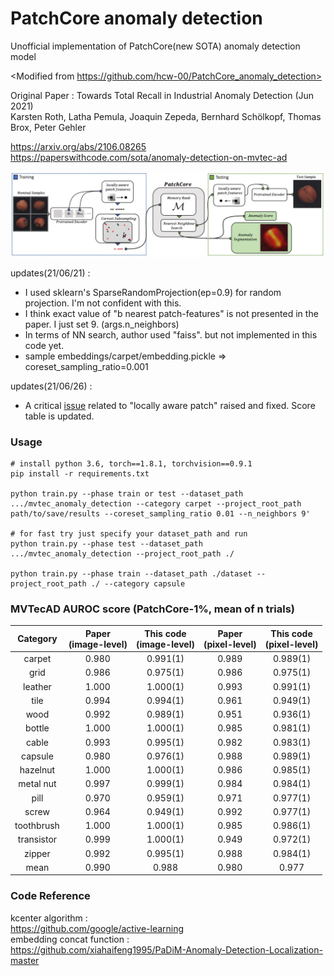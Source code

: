 # PatchCore anomaly detection
Unofficial implementation of PatchCore(new SOTA) anomaly detection model

<Modified from https://github.com/hcw-00/PatchCore_anomaly_detection>


Original Paper : 
Towards Total Recall in Industrial Anomaly Detection (Jun 2021)  
Karsten Roth, Latha Pemula, Joaquin Zepeda, Bernhard Schölkopf, Thomas Brox, Peter Gehler  


https://arxiv.org/abs/2106.08265  
https://paperswithcode.com/sota/anomaly-detection-on-mvtec-ad

![plot](./capture/capture.jpg)


updates(21/06/21) :  
- I used sklearn's SparseRandomProjection(ep=0.9) for random projection. I'm not confident with this.
- I think exact value of "b nearest patch-features" is not presented in the paper. I just set 9. (args.n_neighbors)  
- In terms of NN search, author used "faiss". but not implemented in this code yet. 
- sample embeddings/carpet/embedding.pickle => coreset_sampling_ratio=0.001  

updates(21/06/26) :  
- A critical [issue](https://github.com/hcw-00/PatchCore_anomaly_detection/issues/3#issue-930229038) related to "locally aware patch" raised and fixed. Score table is updated. 

### Usage 
~~~
# install python 3.6, torch==1.8.1, torchvision==0.9.1
pip install -r requirements.txt

python train.py --phase train or test --dataset_path .../mvtec_anomaly_detection --category carpet --project_root_path path/to/save/results --coreset_sampling_ratio 0.01 --n_neighbors 9'

# for fast try just specify your dataset_path and run
python train.py --phase test --dataset_path .../mvtec_anomaly_detection --project_root_path ./

python train.py --phase train --dataset_path ./dataset --project_root_path ./ --category capsule
~~~

### MVTecAD AUROC score (PatchCore-1%, mean of n trials)
| Category | Paper<br>(image-level) | This code<br>(image-level) | Paper<br>(pixel-level) | This code<br>(pixel-level) |
| :-----: | :-: | :-: | :-: | :-: |
| carpet | 0.980 | 0.991(1) | 0.989 | 0.989(1) |
| grid | 0.986 | 0.975(1) | 0.986 | 0.975(1) |
| leather | 1.000 | 1.000(1) | 0.993 | 0.991(1) |
| tile | 0.994 | 0.994(1) | 0.961 | 0.949(1) |
| wood | 0.992 | 0.989(1) | 0.951 | 0.936(1) |
| bottle | 1.000 | 1.000(1) | 0.985 | 0.981(1) |
| cable | 0.993 | 0.995(1) | 0.982 | 0.983(1) |
| capsule | 0.980 | 0.976(1) | 0.988 | 0.989(1) |
| hazelnut | 1.000 | 1.000(1) | 0.986 | 0.985(1) |
| metal nut | 0.997 | 0.999(1) | 0.984 | 0.984(1) |
| pill | 0.970 | 0.959(1) | 0.971 | 0.977(1) |
| screw | 0.964 | 0.949(1) | 0.992 | 0.977(1) |
| toothbrush | 1.000 | 1.000(1) | 0.985 | 0.986(1) |
| transistor | 0.999 | 1.000(1) | 0.949 | 0.972(1) |
| zipper | 0.992 | 0.995(1) | 0.988 | 0.984(1) |
| mean | 0.990 | 0.988 | 0.980 | 0.977 |

### Code Reference
kcenter algorithm :  
https://github.com/google/active-learning  
embedding concat function :  
https://github.com/xiahaifeng1995/PaDiM-Anomaly-Detection-Localization-master

<!--
### MVTecAD AUROC score (PatchCore-1%, mean of n trials)
| Category | Paper<br>(image-level) | This code<br>(image-level) | Paper<br>(pixel-level) | This code<br>(pixel-level) |
| :-----: | :-: | :-: | :-: | :-: |
| carpet | 0.980 | 0.997(1) | 0.989 | 0.990(1) |
| grid | 0.986 | 0.941(1) | 0.986 | 0.983(1) |
| leather | 1.000 | 1.000(1) | 0.993 | 0.991(1) |
| tile | 0.994 | 0.982(1) | 0.961 | 0.932(1) |
| wood | 0.992 | 0.999(1) | 0.951 | 0.976(1) |
| bottle | 1.000 | 0.986(1) | 0.985 | 0.941(1) |
| cable | 0.993 | 0.970(1) | 0.982 | 0.955(1) |
| capsule | 0.980 | 0.949(1) | 0.988 | 0.987(1) |
| hazelnut | 1.000 | 0.997(1) | 0.986 | 0.982(1) |
| metal nut | 0.997 | 0.997(1) | 0.984 | 0.962(1) |
| pill | 0.970 | 0.918(1) | 0.971 | 0.941(1) |
| screw | 0.964 | 0.967(1) | 0.992 | 0.987(1) |
| toothbrush | 1.000 | 0.997(1) | 0.985 | 0.984(1) |
| transistor | 0.999 | 0.960(1) | 0.949 | 0.894(1) |
| zipper | 0.992 | 0.968(1) | 0.988 | 0.987(1) |
| mean | 0.990 | 0.975 | 0.980 | 0.966 |
-->
<!--
carpet
{'img_auc': 0.9907704654895666, 'pixel_auc': 0.988687705858456}
grid
{'img_auc': 0.974937343358396, 'pixel_auc': 0.9751171484318466}
leather
{'img_auc': 1.0, 'pixel_auc': 0.990535126453962}
tile
{'img_auc': 0.9935064935064934, 'pixel_auc': 0.9487486588602011}
wood
{'img_auc': 0.9894736842105263, 'pixel_auc': 0.9361264985782104}
bottle
{'img_auc': 1.0, 'pixel_auc': 0.9812954295492088}
cable
{'img_auc': 0.994752623688156, 'pixel_auc': 0.9827989792867079}
capsule
{'img_auc': 0.9764658954926206, 'pixel_auc': 0.9889956357045827}
hazelnut
{'img_auc': 1.0, 'pixel_auc': 0.9846421467788966}
matal nut
{'img_auc': 0.9990224828934506, 'pixel_auc': 0.9838413598506198}
pill
{'img_auc': 0.9593562465902891, 'pixel_auc': 0.9772725707677767}
screw
{'img_auc': 0.9491699118671859, 'pixel_auc': 0.9774047713027145}
toothbrush
{'img_auc': 1.0, 'pixel_auc': 0.9862281871506898}
transistor
{'img_auc': 0.9995833333333333, 'pixel_auc': 0.9715171862282481}
zipper
{'img_auc': 0.9952731092436975, 'pixel_auc': 0.9838086200703351}
>
